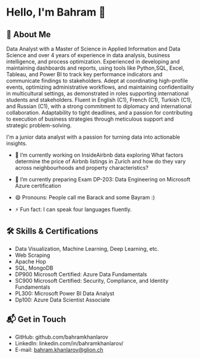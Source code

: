 # Hello, I'm Bahram 👋



## 🚀 About Me

Data Analyst with a Master of Science in Applied Information and Data Science and over 4 years of experience in data analysis, business intelligence, and process optimization. Experienced in developing and maintaining dashboards and reports, using tools like Python,SQL, Excel, Tableau, and Power BI to track key performance indicators and communicate findings to stakeholders. Adept at coordinating high-profile events, optimizing administrative workflows, and maintaining confidentiality in multicultural settings, as demonstrated in roles supporting international students and stakeholders. Fluent in English (C1), French (C1), Turkish (C1), and Russian (C1), with a strong commitment to diplomacy and international collaboration. Adaptability to tight deadlines, and a passion for contributing to execution of business strategies through meticulous support and strategic problem-solving. 


I'm a junior data analyst with a passion for turning data into actionable insights.

- 🔭 I’m currently working on InsideAirbnb data exploring What factors determine the price of Airbnb listings in Zurich and how do they vary across neighbourhoods and property characteristics?

- 🌱 I’m currently preparing Exam DP-203: Data Engineering on Microsoft Azure certification

- 😄 Pronouns: People call me Barack and some Bayram :)
- ⚡ Fun fact: I can speak four languages fluently.

## 🛠 Skills & Certifications
- Data Visualization, Machine Learning, Deep Learning, etc.
- Web Scraping
- Apache Hop
- SQL, MongoDB
- DP900 Microsoft Certified: Azure Data Fundamentals
- SC900 Microsoft Certified: Security, Compliance, and Identity Fundamentals
- PL300: Microsoft Power BI Data Analyst
- Dp100: Azure Data Scientist Associate


## 📬 Get in Touch

- GitHub: github.com/bahramkhanlarov
- LinkedIn: linkedin.com/in/bahramkhanlarov/
- E-mail: bahram.khanlarov@glion.ch

